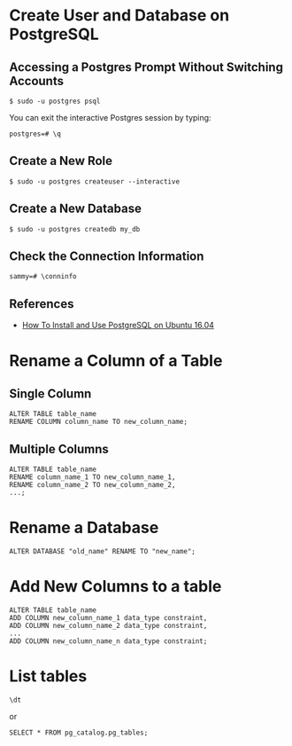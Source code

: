 # Create User and Database on PostgreSQL

## Accessing a Postgres Prompt Without Switching Accounts

```shell
$ sudo -u postgres psql
```

You can exit the interactive Postgres session by typing:

```shell
postgres=# \q
```

## Create a New Role

```shell
$ sudo -u postgres createuser --interactive
```

## Create a New Database

```shell
$ sudo -u postgres createdb my_db
```

## Check the Connection Information

```shell
sammy=# \conninfo
```

## References

- [How To Install and Use PostgreSQL on Ubuntu 16.04](https://www.digitalocean.com/community/tutorials/how-to-install-and-use-postgresql-on-ubuntu-16-04)

# Rename a Column of a Table

## Single Column

```shell
ALTER TABLE table_name
RENAME COLUMN column_name TO new_column_name;
```

## Multiple Columns

```shell
ALTER TABLE table_name
RENAME column_name_1 TO new_column_name_1,
RENAME column_name_2 TO new_column_name_2,
...;
```

# Rename a Database

```shell
ALTER DATABASE "old_name" RENAME TO "new_name";
```

# Add New Columns to a table

```shell
ALTER TABLE table_name
ADD COLUMN new_column_name_1 data_type constraint,
ADD COLUMN new_column_name_2 data_type constraint,
...
ADD COLUMN new_column_name_n data_type constraint;
```

# List tables

```shell
\dt
```

or

```shell
SELECT * FROM pg_catalog.pg_tables;
```
